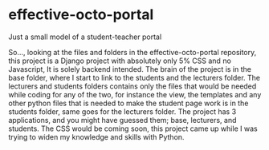 # effective-octo-portal
Just a small model of a student-teacher portal

So..., looking at the files and folders in the effective-octo-portal repository, this project is a Django project with absolutely only 5% CSS and no Javascript, It is solely backend intended.
The brain of the project is in the base folder, where I start to link to the students and the lecturers folder.
The lecturers and students folders contains only the files that would be needed while coding for any of the two, for instance the view, the templates and any other python files that is needed to make the student page work is in the students folder, same goes for the lecturers folder.
The project has 3 applications, and you might have guessed them; base, lecturers, and students.
The CSS would be coming soon, this project came up while I was trying to widen my knowledge and skills with Python. 

